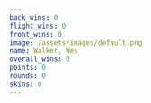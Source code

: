 ```yaml
---
back_wins: 0
flight_wins: 0
front_wins: 0
image: /assets/images/default.png
name: Walker, Wes
overall_wins: 0
points: 0
rounds: 0
skins: 0
---
```

